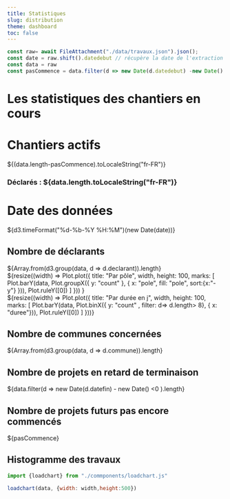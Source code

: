 ```yaml
---
title: Statistiques
slug: distribution
theme: dashboard
toc: false
---
```




```js
const raw= await FileAttachment("./data/travaux.json").json();
const date = raw.shift().datedebut // récupère la date de l'extraction
const data = raw
const pasCommence = data.filter(d => new Date(d.datedebut) -new Date() > 0).length

```
# Les statistiques des chantiers en cours
<div class="grid grid-cols-4">
  <div class="card">
    <h1>Chantiers actifs</h1>
    <span class="big">${(data.length-pasCommence).toLocaleString("fr-FR")}</span>
    <h3>Déclarés : ${data.length.toLocaleString("fr-FR")}</h3>
  </div>
    <div class="card">
    <h1>Date des données</h1>
      <span>${d3.timeFormat("%d-%b-%Y %H:%M")(new Date(date))}</span>
  </div>
  <div class="card">
    <h2>Nombre de déclarants</h2>
    <span class="big">${Array.from(d3.group(data, d => d.declarant)).length}</span>
  </div>
  <div class="card">
    ${resize((width) => 
        Plot.plot({
          title: "Par pôle",
          width,
          height: 100,
          marks: [
            Plot.barY(data, Plot.groupX({ y: "count" }, { x: "pole", fill: "pole", sort:{x:"-y"} })),
            Plot.ruleY([0])
          ]
    })) 
    }
  </div>
  <div class="card">
    ${resize((width) => 
        Plot.plot({
          title: "Par durée en j",
          width,
          height: 100,
          marks: [
            Plot.barY(data, Plot.binX({ y: "count" , filter: d=> d.length> 8}, { x: "duree"})),
            Plot.ruleY([0])
          ]
    }))}
  </div>
  <div class="card">
     <h2>Nombre de communes concernées</h2>
    <span class="big">${Array.from(d3.group(data, d => d.commune)).length}</span> 
  </div>
  <div class="card">
     <h2>Nombre de projets en retard de terminaison</h2>
    <span class="big">${data.filter(d => new Date(d.datefin) - new Date()
    <0 ).length}</span> 
  </div>
  <div class="card">
     <h2>Nombre de projets futurs pas encore commencés</h2>
    <span class="big">${pasCommence}</span> 
  </div>
  <div class="card">
     <h2>Histogramme des travaux</h2>
     <div name="curve></div>
  </div>
</div>

```js
import {loadchart} from "./commponents/loadchart.js"
```

```js
loadchart(data, {width: width,height:500})
```